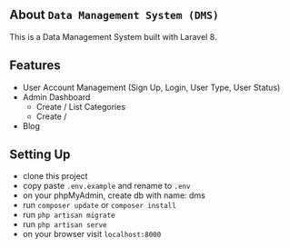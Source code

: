 ## About ```Data Management System (DMS)```

This is a Data Management System built with Laravel 8.

## Features
- User Account Management (Sign Up, Login, User Type, User Status)
- Admin Dashboard
    - Create / List Categories
    - Create / 
- Blog
## Setting Up

 - clone this project
 - copy paste ```.env.example``` and rename to ```.env```
 - on your phpMyAdmin, create db with name: dms
 - run ```composer update``` or ```composer install```
 - run ```php artisan migrate```
 - run ```php artisan serve```
 - on your browser visit ```localhost:8000```



